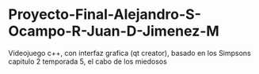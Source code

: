 # Proyecto-Final-Alejandro-S-Ocampo-R-Juan-D-Jimenez-M
Videojuego c++, con interfaz grafica (qt creator), basado en los Simpsons capitulo 2 temporada 5, el cabo de los miedosos
